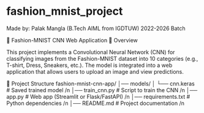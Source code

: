 # fashion_mnist_project
Made by: Palak Mangla (B.Tech AIML from IGDTUW) 2022-2026 Batch

🧵 Fashion-MNIST CNN Web Application
📌 Overview

This project implements a Convolutional Neural Network (CNN) for classifying images from the Fashion-MNIST dataset into 10 categories (e.g., T-shirt, Dress, Sneakers, etc.).
The model is integrated into a web application that allows users to upload an image and view predictions.

📂 Project Structure
fashion-mnist-cnn-app/
│── models/
│   └── cnn.keras          # Saved trained model  /n
│── train_cnn.py           # Script to train the CNN  /n
│── app.py                 # Web app (Streamlit or Flask/FastAPI)  /n
│── requirements.txt       # Python dependencies  /n
│── README.md              # Project documentation  /n
